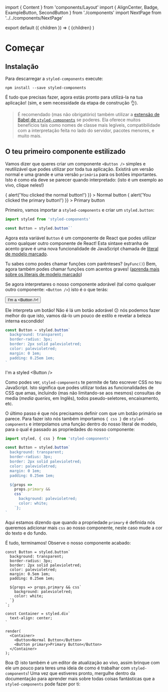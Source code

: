 import { Content } from 'components/Layout'
import { AlignCenter, Badge, ExampleButton, SecondButton } from './components'
import NextPage from '../../components/NextPage'

export default ({ children }) => (
  <Content data-e2e-id="content">
    <AlignCenter>
      <a href="https://github.com/styled-components/styled-components">
        <Badge src="/api/proxy/stars.svg" alt="Estrelas na GitHub" />
      </a>
      <a href="https://www.npmjs.com/package/styled-components">
        <Badge src="/api/proxy/npm-v.svg" alt="Versão atual" />
      </a>
      <Badge src="/api/proxy/downloads.svg" alt="Monthly downloads" />
      <Badge src="/api/proxy/size.svg" alt="Tamanho Gzipado" />
      <a href="https://discord.gg/hfGUrbrxaU">
        <Badge alt="Discord" src="https://img.shields.io/discord/818449605409767454" />
      </a>
    </AlignCenter>
    {children}
  </Content>
)

# Começar

## Instalação

Para descarregar a `styled-components` execute:

```
npm install --save styled-components
```

É tudo que precisas fazer, agora estás pronto para utilizá-la na tua aplicação! (sim, e sem necessidade da etapa de construção 👌).

> É recomendado (mas não obrigatório) também utilizar a [extensão de Babel de `styled-components`](https://github.com/styled-components/babel-plugin-styled-components) se poderes. Ela oferece muitos benefícios tais como nomes de classe mais legíveis, compatibilidade com a interpretação feita no lado do servidor, pacotes menores, e muito mais.

## O teu primeiro componente estilizado

Vamos dizer que queres criar um componente `<Button />` simples e reutilizável que podes utilizar por toda tua aplicação. Existirá um versão normal e uma grande e uma versão `primária` para os botões importantes. Isto é como ela deve se parecer quando interpretado: (isto é um exemplo ao vivo, clique neles!)

<AlignCenter>
  <ExampleButton
    onClick={() => {
      alert('You clicked the normal button!')
    }}
  >
    Normal button
  </ExampleButton>
  <ExampleButton
    primary
    onClick={() => {
      alert('You clicked the primary button!')
    }}
  >
    Primary button
  </ExampleButton>
</AlignCenter>

Primeiro, vamos importar a `styled-components` e criar um `styled.button`:

```jsx
import styled from 'styled-components'

const Button = styled.button``
```

Agora esta variável `Button` é um componente de React que podes utilizar como qualquer outro componente de React! Esta sintaxe estranha de acento grave é uma nova funcionalidade de JavaScript chamada de [literal de modelo marcado](https://developer.mozilla.org/en-US/docs/Web/JavaScript/Reference/Template_literals#Tagged_templates).

Tu sabes como podes chamar funções com parênteses? (`myFunc()`) Bem, agora também podes chamar funções com acentos graves! ([aprenda mais sobre os literais de modelo marcado](/docs/advanced#tagged-template-literals))

Se agora interpretares o nosso componente adorável (tal como qualquer outro componente: `<Button />`) isto é o que terás:

<AlignCenter>
  <button>I'm a &lt;Button /&gt;!</button>
</AlignCenter>

Ele interpreta um botão! Não é lá um botão adorável 😕 nós podemos fazer melhor do que isto, vamos dá-lo um pouco de estilo e revelar a beleza interna escondido!

```jsx
const Button = styled.button`
  background: transparent;
  border-radius: 3px;
  border: 2px solid palevioletred;
  color: palevioletred;
  margin: 0 1em;
  padding: 0.25em 1em;
`
```

<AlignCenter>
  <SecondButton>I'm a styled &lt;Button /&gt;</SecondButton>
</AlignCenter>

Como podes ver, `styled-components` te permite de fato escrever CSS no teu JavaScript. Isto significa que podes utilizar todas as funcionalidades de CSS que amas, incluindo (mas não limitando-se aos mesmos) consultas de media (*media queries*, em Inglês), todos pseudo-seletores, encaixamento, etc.

O último passo é que nós precisamos definir com que um botão primário se parece. Para fazer isto nós também importamos `{ css }` de  `styled-components` e interpolamos uma função dentro do nosso literal de modelo, para o qual é passado as propriedades do nosso componente: 

```jsx
import styled, { css } from 'styled-components'

const Button = styled.button`
  background: transparent;
  border-radius: 3px;
  border: 2px solid palevioletred;
  color: palevioletred;
  margin: 0 1em;
  padding: 0.25em 1em;

  ${props =>
    props.primary &&
    css`
      background: palevioletred;
      color: white;
    `};
`
```

Aqui estamos dizendo que quando a propriedade `primary` é definida nós queremos adicionar mais `css` ao nosso componente, neste caso mude a cor do texto e do fundo.

É tudo, terminamos! Observe o nosso componente acabado:

```react
const Button = styled.button`
  background: transparent;
  border-radius: 3px;
  border: 2px solid palevioletred;
  color: palevioletred;
  margin: 0.5em 1em;
  padding: 0.25em 1em;

  ${props => props.primary && css`
    background: palevioletred;
    color: white;
  `}
`;

const Container = styled.div`
  text-align: center;
`

render(
  <Container>
    <Button>Normal Button</Button>
    <Button primary>Primary Button</Button>
  </Container>
);
```

Boa 😍 isto também é um editor de atualização ao vivo, assim brinque com ele um pouco para teres uma ideia de como é trabalhar com `styled-components`! Uma vez que estiveres pronto, mergulhe dentro da documentação para aprender mais sobre todas coisas fantásticas que a `styled-components` pode fazer por ti:

<NextPage title="Documentação" href="/docs" />
